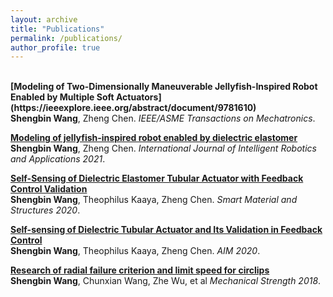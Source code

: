 ```yaml
---
layout: archive
title: "Publications"
permalink: /publications/
author_profile: true
---
```

<br>
<b>[Modeling of Two-Dimensionally Maneuverable Jellyfish-Inspired Robot Enabled by Multiple Soft Actuators](https://ieeexplore.ieee.org/abstract/document/9781610)</b> <br>
<b>Shengbin Wang</b>, Zheng Chen.
<i>IEEE/ASME Transactions on Mechatronics</i>.

<b>[Modeling of jellyfish-inspired robot enabled by dielectric elastomer](https://link.springer.com/article/10.1007/s41315-021-00192-1)</b> <br>
<b>Shengbin Wang</b>, Zheng Chen.
<i>International Journal of Intelligent Robotics and Applications 2021</i>.

<b>[Self-Sensing of Dielectric Elastomer Tubular Actuator with Feedback Control Validation](https://iopscience.iop.org/article/10.1088/1361-665X/ab914b)</b> <br>
<b>Shengbin Wang</b>, Theophilus Kaaya, Zheng Chen.
<i>Smart Material and Structures 2020</i>.

<b>[Self-sensing of Dielectric Tubular Actuator and Its Validation in Feedback Control]()</b> <br>
<b>Shengbin Wang</b>, Theophilus Kaaya, Zheng Chen.
<i>AIM 2020</i>.

<b>[Research of radial failure criterion and limit speed for circlips]()</b> <br>
<b>Shengbin Wang</b>, Chunxian Wang, Zhe Wu, et al
<i>Mechanical Strength 2018</i>.

